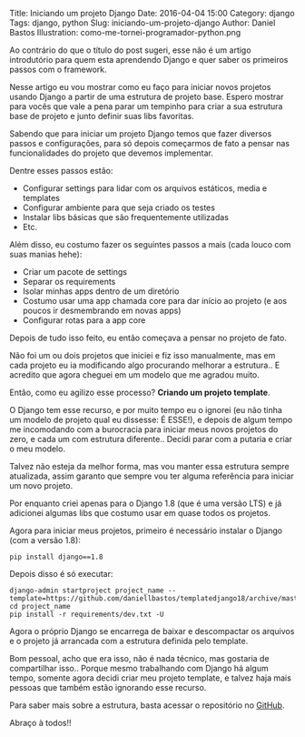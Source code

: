 Title: Iniciando um projeto Django
Date: 2016-04-04 15:00
Category: django
Tags: django, python
Slug: iniciando-um-projeto-django
Author: Daniel Bastos
Illustration: como-me-tornei-programador-python.png


Ao contrário do que o título do post sugeri, esse não é um artigo introdutório
para quem esta aprendendo Django e quer saber os primeiros passos com o framework.

Nesse artigo eu vou mostrar como eu faço para iniciar novos projetos usando Django
a partir de uma estrutura de projeto base. Espero mostrar para vocês que vale a
pena parar um tempinho para criar a sua estrutura base de projeto e junto
definir suas libs favoritas.

Sabendo que para iniciar um projeto Django temos que fazer diversos passos e
configurações, para só depois começarmos de fato a pensar nas funcionalidades
do projeto que devemos implementar.

Dentre esses passos estão:

* Configurar settings para lidar com os arquivos estáticos, media e templates
* Configurar ambiente para que seja criado os testes
* Instalar libs básicas que são frequentemente utilizadas
* Etc.

Além disso, eu costumo fazer os seguintes passos a mais (cada louco com suas
manias hehe):

* Criar um pacote de settings
* Separar os requirements
* Isolar minhas apps dentro de um diretório
* Costumo usar uma app chamada core para dar início ao projeto (e aos poucos ir desmembrando em novas apps)
* Configurar rotas para a app core

Depois de tudo isso feito, eu então começava a pensar no projeto de fato.

Não foi um ou dois projetos que iniciei e fiz isso manualmente, mas em cada projeto
eu ia modificando algo procurando melhorar a estrutura.. E acredito que agora
cheguei em um modelo que me agradou muito.

Então, como eu agilizo esse processo? **Criando um projeto template**.

O Django tem esse recurso, e por muito tempo eu o ignorei (eu não tinha um modelo
de projeto qual eu dissesse: É ESSE!), e depois de algum tempo me incomodando
com a burocracia para iniciar meus novos projetos do zero, e cada um com estrutura
diferente.. Decidi parar com a putaria e criar o meu modelo.

Talvez não esteja da melhor forma, mas vou manter essa estrutura sempre atualizada,
assim garanto que sempre vou ter alguma referência para iniciar um novo projeto.

Por enquanto criei apenas para o Django 1.8 (que é uma versão LTS) e já adicionei
algumas libs que costumo usar em quase todos os projetos.

Agora para iniciar meus projetos, primeiro é necessário instalar o Django (com
a versão 1.8):

    pip install django==1.8

Depois disso é só executar:

    django-admin startproject project_name --template=https://github.com/daniellbastos/templatedjango18/archive/master.zip
    cd project_name
    pip install -r requirements/dev.txt -U

Agora o próprio Django se encarrega de baixar e descompactar os arquivos e o
projeto já arrancada com a estrutura definida pelo template.

Bom pessoal, acho que era isso, não é nada técnico, mas gostaria de compartilhar isso..
Porque mesmo trabalhando com Django há algum tempo, somente agora decidi criar
meu projeto template, e talvez haja mais pessoas que também estão ignorando esse recurso.

Para saber mais sobre a estrutura, basta acessar o repositório no [GitHub][0].

Abraço à todos!!


[0]: [https://github.com/daniellbastos/templatedjango18/]
